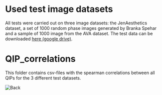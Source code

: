 # Used test image datasets

All tests were carried out on three image datasets: the JenAesthetics dataset, a set of 1000 random phase images generated by Branka Spehar and a sample of 1000 image from the AVA dataset. The test data can be downloaded [here (google drive)](https://drive.google.com/file/d/1T6wK-7xguIos0fzj_O9bVEWajDtPMDvG/view?usp=sharing).



# QIP_correlations

This folder contains csv-files with the spearman correlations between all QIPs for the 3 different test datasets. 






![Back](https://github.com/RBartho/Aesthetics-Toolbox)
